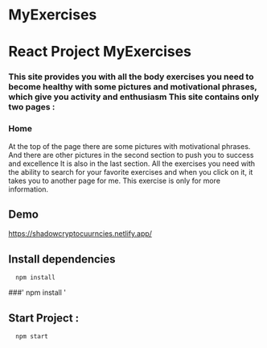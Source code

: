 # MyExercises

<h1>React Project MyExercises </h1>
<h3>This site provides you with all the body exercises you need to become healthy with some pictures and motivational phrases, which give you activity and enthusiasm
This site contains only two pages :
</h3>

<h3>Home</h3>
<p> At the top of the page there are some pictures with motivational phrases.
And there are other pictures in the second section to push you to success and excellence
It is also in the last section. All the exercises you need with the ability to search for your favorite exercises and when you click on it, it takes you to another page for me. This exercise is only for more information.
</p>

## Demo
https://shadowcryptocuurncies.netlify.app/

## Install dependencies
```
  npm install
```

###' npm install '
## Start Project :
```
  npm start
```


